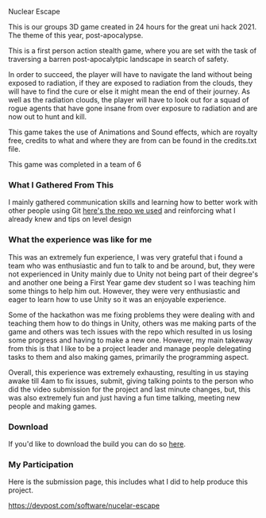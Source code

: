 Nuclear Escape

This is our groups 3D game created in 24 hours for the great uni hack 2021. The theme of this year, post-apocalypse.

This is a first person action stealth game, where you are set with the task of traversing a barren post-apocalytpic landscape in search of safety. 

In order to succeed, the player will have to navigate the land without being exposed to radiation, if they are exposed to radiation from the clouds, they will have to find the cure or else it might mean the end of their journey. As well as the radiation clouds, the player will have to look out for a squad of rogue agents that have gone insane from over exposure to radiation and are now out to hunt and kill. 

This game takes the use of Animations and Sound effects, which are royalty free, credits to what and where they are from can be found in the credits.txt file.

This game was completed in a team of 6 

<h3>What I Gathered From This</h3>
I mainly gathered communication skills and learning how to better work with other people using Git <a href="https://github.com/OMANOMNOM/HackathonV1">here's the repo we used</a> and reinforcing what I already knew and tips on level design

<h3>What the experience was like for me</h3>
This was an extremely fun experience, I was very grateful that i found a team who was enthusiastic and fun to talk to and be around, but, they were not experienced in Unity mainly due to Unity not being part of their degree's and another one being a First Year game dev student so I was teaching him some things to help him out. However, they were very enthusiastic and eager to learn how to use Unity so it was an enjoyable experience.

Some of the hackathon was me fixing problems they were dealing with and teaching them how to do things in Unity, others was me making parts of the game and others was tech issues with the repo which resulted in us losing some progress and having to make a new one. However, my main takeway from this is that I like to be a project leader and manage people delegating tasks to them and also making games, primarily the programming aspect.

Overall, this experience was extremely exhausting, resulting in us staying awake till 4am to fix issues, submit, giving talking points to the person who did the video submission for the project and last minute changes, but, this was also extremely fun and just having a fun time talking, meeting new people and making games.

<h3>Download</h3>
If you'd like to download the build you can do so <a href="https://1drv.ms/u/s!Ag5pGqJNR7SshZIORqgvxTAYTujnDg?e=XxsafN">here</a>.

<h3>My Participation</h3>

Here is the submission page, this includes what I did to help produce this project.

https://devpost.com/software/nucelar-escape
